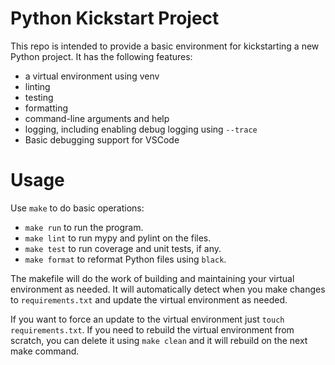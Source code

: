 # Python Kickstart Project

This repo is intended to provide a basic environment for kickstarting a new
Python project.  It has the following features:

- a virtual environment using venv
- linting 
- testing 
- formatting 
- command-line arguments and help
- logging, including enabling debug logging using `--trace`
- Basic debugging support for VSCode

# Usage

Use `make` to do basic operations:

- `make run` to run the program.
- `make lint` to run mypy and pylint on the files.
- `make test` to run coverage and unit tests, if any.
- `make format` to reformat Python files using `black`.

The makefile will do the work of building and maintaining your virtual environment as needed. It will automatically detect when you make changes to `requirements.txt` and update the virtual environment as needed. 

If you want to force an update to the virtual environment just `touch requirements.txt`.  If you need to rebuild the virtual environment from scratch, you can delete it using `make clean` and it will rebuild on the next make command.

